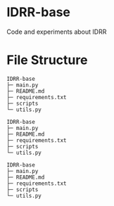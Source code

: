 # IDRR-base

Code and experiments about IDRR

# File Structure

```
IDRR-base
├─ main.py
├─ README.md
├─ requirements.txt
├─ scripts
└─ utils.py

```

```
IDRR-base
├─ main.py
├─ README.md
├─ requirements.txt
├─ scripts
└─ utils.py

```
```
IDRR-base
├─ main.py
├─ README.md
├─ requirements.txt
├─ scripts
└─ utils.py

```